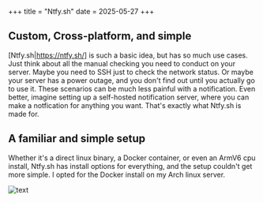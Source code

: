 +++
title = "Ntfy.sh"
date = 2025-05-27
+++


## Custom, Cross-platform, and simple

[Ntfy.sh|https://ntfy.sh/] is such a basic idea, but has so much use cases. Just think about all the manual checking you need to conduct on your server. Maybe you need to SSH just to check the network status. Or maybe your server has a power outage, and you don't find out until you actually go to use it. These scenarios can be much less painful with a notification. Even better, imagine setting up a self-hosted notification server, where you can make a notfication for anything you want. That's exactly what Ntfy.sh is made for.

## A familiar and simple setup

Whether it's a direct linux binary, a Docker container, or even an ArmV6 cpu install, Ntfy.sh has install options for everything, and the setup couldn't get more simple. I opted for the Docker install on my Arch linux server.

![text](/assets/Images/ntfy.png)
